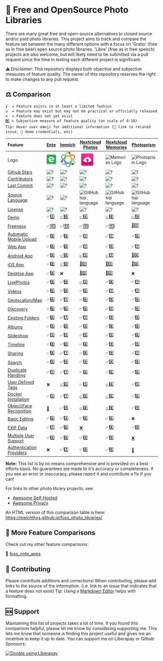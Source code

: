# 📸 Free and OpenSource Photo Libraries

There are many great free and open-source alternatives to closed source and/or paid photo libraries. This project aims to track and compare the feature set between the many different options with a focus on 'Gratis' (free as in free beer) open source photo libraries. 'Libre' (free as in free speech) projects are also welcome, but will likely need to be submitted via a pull request since the time in testing each different project is significant.

⚠️ Disclaimer: This repository displays both objective and subjective measures of feature quality. The owner of this repository reserves the right to make changes to any pull request.

## ⚖️ Comparison

```text
y  = Feature exists in at least a limited fashion
u  = Feature may exist but may not be practical or officially released
x  = Feature does not yet exist
#️⃣ = Subjective measure of feature quality (on scale of 0-10)
Tip: Hover over emoji for additional information (🔗 link to related issue, 🔑 demo credentials, etc)
```

| Feature                                                          | [Ente](https://github.com/ente-io/ente)                                                                                        | [Immich](https://github.com/immich-app/immich)                                                                                                                             | [Nextcloud Photos](https://github.com/nextcloud/photos/)                                                                                                               | [Nextcloud Memories](https://github.com/pulsejet/memories)                                                                                                              | [Photoprism](https://github.com/photoprism/photoprism)                                                                                                  |
| :--------------------------------------------------------------- | ------------------------------------------------------------------------------------------------------------------------------ | -------------------------------------------------------------------------------------------------------------------------------------------------------------------------- | ---------------------------------------------------------------------------------------------------------------------------------------------------------------------- | ----------------------------------------------------------------------------------------------------------------------------------------------------------------------- | ------------------------------------------------------------------------------------------------------------------------------------------------------- |
| Logo                                                             | <img src="https://raw.githubusercontent.com/ente-io/ente/main/docs/docs/public/logo.png" style="width: 50px" alt="Ente Logo"/> | <img src="https://raw.githubusercontent.com/immich-app/immich/main/mobile/android/app/src/main/res/mipmap-xxhdpi/ic_launcher.png" style="width: 50px"  alt="Immich Logo"/> | <img src="https://raw.githubusercontent.com/nextcloud/android/master/app/src/main/res/mipmap-xxhdpi/ic_launcher.png" style="width: 50px"  alt="NextcloudPhotos Logo"/> | <img src="https://raw.githubusercontent.com/pulsejet/memories/master/android/app/src/main/res/mipmap-xxhdpi/ic_launcher.png" style="width: 50px"  alt="Memories Logo"/> | <img src="https://raw.githubusercontent.com/photoprism/photoprism/develop/assets/static/icons/app/512.png" style="width: 50px"  alt="Photoprism Logo"/> |
| [Github Stars](features.md#github-stars)                         | ![?](https://img.shields.io/github/stars/ente-io/ente?label=%20)                                                               | ![?](https://img.shields.io/github/stars/immich-app/immich?label=%20)                                                                                                      | ![?](https://img.shields.io/github/stars/nextcloud/photos?label=%20)                                                                                                   | ![?](https://img.shields.io/github/stars/pulsejet/memories?label=%20)                                                                                                   | ![?](https://img.shields.io/github/stars/photoprism/photoprism?label=%20)                                                                               |
| [Contributors](features.md#contributors)                         | ![?](https://img.shields.io/github/contributors/ente-io/ente?label=%20)                                                        | ![?](https://img.shields.io/github/contributors/immich-app/immich?label=%20)                                                                                               | ![?](https://img.shields.io/github/contributors/nextcloud/photos?label=%20)                                                                                            | ![?](https://img.shields.io/github/contributors/pulsejet/memories?label=%20)                                                                                            | ![?](https://img.shields.io/github/contributors/photoprism/photoprism?label=%20)                                                                        |
| [Last Commit](features.md#last-commit)                           | ![?](https://img.shields.io/github/last-commit/ente-io/ente/main?label=%20)                                                    | ![?](https://img.shields.io/github/last-commit/immich-app/immich/main?label=%20)                                                                                           | ![?](https://img.shields.io/github/last-commit/nextcloud/photos/master?label=%20)                                                                                      | ![?](https://img.shields.io/github/last-commit/pulsejet/memories/master?label=%20)                                                                                      | ![?](https://img.shields.io/github/last-commit/photoprism/photoprism/develop?label=%20)                                                                 |
| [Source Language](features.md#source-language)                   | ![?](https://img.shields.io/github/languages/top/ente-io/ente)                                                                 | ![?](https://img.shields.io/github/languages/top/immich-app/immich)                                                                                                        | ![GitHub top language](https://img.shields.io/github/languages/top/nextcloud/photos)                                                                                   | ![GitHub top language](https://img.shields.io/github/languages/top/pulsejet/memories)                                                                                   | ![GitHub top language](https://img.shields.io/github/languages/top/photoprism/photoprism)                                                               |
| [License](features.md#license)                                   | ![?](https://img.shields.io/github/license/ente-io/ente?label=%20)                                                             | ![?](https://img.shields.io/github/license/immich-app/immich?label=%20)                                                                                                    | ![?](https://img.shields.io/github/license/nextcloud/photos?label=%20)                                                                                                 | ![?](https://img.shields.io/github/license/pulsejet/memories?label=%20)                                                                                                 | ![?](https://img.shields.io/static/v1?label=%20&message=GPL-3.0&color=orange)                                                                           |
| [Demo](features.md#demo)                                         | ✅3️⃣                                                                                                                           | [✅](https://demo.immich.app/)8️⃣                                                                                                                                           | [✅](https://nextcloud.com/instant-trial/)4️⃣                                                                                                                           | [✅](https://demo.memories.gallery/apps/memories/)8️⃣                                                                                                                    | [✅](https://demo.photoprism.app/library/browse)9️⃣                                                                                                      |
| [Freeness](features.md#freeness)                                 | ✅🔟                                                                                                                           | ✅🔟                                                                                                                                                                       | ✅🔟                                                                                                                                                                   | ✅🔟                                                                                                                                                                    | [🚧](https://photoprism.app/get)7️⃣                                                                                                                      |
| [Automatic Mobile Upload](features.md#automatic-mobile-upload)   | ✅8️⃣                                                                                                                           | ✅8️⃣                                                                                                                                                                       | ✅7️⃣                                                                                                                                                                   | ✅7️⃣                                                                                                                                                                    | ✅6️⃣                                                                                                                                                    |
| [Web App](features.md#web-app)                                   | ✅8️⃣                                                                                                                           | ✅8️⃣                                                                                                                                                                       | ✅7️⃣                                                                                                                                                                   | ✅9️⃣                                                                                                                                                                    | ✅7️⃣                                                                                                                                                    |
| [Android App](features.md#android-app)                           | ✅8️⃣                                                                                                                           | [✅](https://github.com/immich-app/immich#step-4-run-mobile-app)8️⃣                                                                                                         | [✅](https://github.com/nextcloud/android)3️⃣                                                                                                                           | [✅](https://github.com/pulsejet/memories/issues/180)7️⃣                                                                                                                 | [🚧](https://docs.photoprism.app/user-guide/pwa/)4️⃣                                                                                                     |
| [iOS App](features.md#ios-app)                                   | ✅8️⃣                                                                                                                           | [✅](https://github.com/immich-app/immich#step-4-run-mobile-app)8️⃣                                                                                                         | [🚧](https://github.com/nextcloud/ios/ "Nextcloud Files App")3️⃣                                                                                                        | [🚧](https://github.com/nextcloud/ios/ "Nextcloud Files App")3️⃣                                                                                                         | [🚧](https://docs.photoprism.app/user-guide/pwa/)4️⃣                                                                                                     |
| [Desktop App](features.md#desktop-app)                           | ✅8️⃣                                                                                                                           | ❌                                                                                                                                                                         | [🚧](https://github.com/nextcloud/desktop/ "File sync only")2️⃣                                                                                                         | [🚧](https://github.com/nextcloud/desktop/ "File sync only")2️⃣                                                                                                          | ❌                                                                                                                                                      |
| [LivePhotos](features.md#livephotos)                             | ✅8️⃣                                                                                                                           | ✅9️⃣                                                                                                                                                                       | [✅3️⃣](https://github.com/nextcloud/photos/issues/344)                                                                                                                 | ✅8️⃣                                                                                                                                                                    | ✅7️⃣                                                                                                                                                    |
| [Videos](features.md#videos)                                     | ✅6️⃣                                                                                                                           | ✅8️⃣                                                                                                                                                                       | ✅5️⃣                                                                                                                                                                   | ✅7️⃣                                                                                                                                                                    | ✅7️⃣                                                                                                                                                    |
| [Geolocation/Map](features.md#geolocation/map)                   | ✅6️⃣                                                                                                                           | ✅7️⃣                                                                                                                                                                       | ✅6️⃣                                                                                                                                                                   | ✅9️⃣                                                                                                                                                                    | ✅6️⃣                                                                                                                                                    |
| [Discovery](features.md#discovery)                               | ✅6️⃣                                                                                                                           | ✅6️⃣                                                                                                                                                                       | ✅6️⃣                                                                                                                                                                   | ✅7️⃣                                                                                                                                                                    | ✅6️⃣                                                                                                                                                    |
| [Existing Folders](features.md#existing-folders)                 | ✅6️⃣                                                                                                                           | ✅[7️⃣](https://immich.app/docs/features/libraries#external-libraries)                                                                                                      | ✅7️⃣                                                                                                                                                                   | ✅9️⃣                                                                                                                                                                    | ✅9️⃣                                                                                                                                                    |
| [Albums](features.md#albums)                                     | ✅9️⃣                                                                                                                           | ✅8️⃣                                                                                                                                                                       | ✅4️⃣                                                                                                                                                                   | ✅8️⃣                                                                                                                                                                    | ✅8️⃣                                                                                                                                                    |
| [Slideshow](features.md#slideshow)                               | ✅3️⃣                                                                                                                           | ✅5️⃣                                                                                                                                                                       | ✅5️⃣                                                                                                                                                                   | ✅5️⃣                                                                                                                                                                    | ✅6️⃣                                                                                                                                                    |
| [Timeline](features.md#timeline)                                 | ✅8️⃣                                                                                                                           | ✅8️⃣                                                                                                                                                                       | ✅4️⃣                                                                                                                                                                   | ✅9️⃣                                                                                                                                                                    | ✅5️⃣                                                                                                                                                    |
| [Sharing](features.md#sharing)                                   | ✅8️⃣                                                                                                                           | ✅7️⃣                                                                                                                                                                       | ✅8️⃣                                                                                                                                                                   | ✅9️⃣                                                                                                                                                                    | ✅7️⃣                                                                                                                                                    |
| [Search](features.md#search)                                     | ✅6️⃣                                                                                                                           | ✅9️⃣                                                                                                                                                                       | ✅4️⃣                                                                                                                                                                   | ✅4️⃣                                                                                                                                                                    | ✅8️⃣                                                                                                                                                    |
| [Duplicate Handling](features.md#duplicate-handling)             | ✅7️⃣                                                                                                                           | ✅7️⃣                                                                                                                                                                       | ✅[6️⃣](https://apps.nextcloud.com/apps/mediadc)                                                                                                                        | ✅[6️⃣](https://apps.nextcloud.com/apps/mediadc)                                                                                                                         | ✅[6️⃣](https://docs.photoprism.app/user-guide/library/duplicates/)                                                                                      |
| [User Defined Tags](features.md#photo-tagging)                   | ❌                                                                                                                             | [✅](https://github.com/immich-app/immich/releases/tag/v1.113.0)6️⃣                                                                                                         | ✅️3️⃣                                                                                                                                                                   | [✅](https://github.com/pulsejet/memories/issues/487)6️⃣                                                                                                                 | ✅5️⃣                                                                                                                                                    |
| [Docker Installation](features.md#docker-installation)           | ✅3️⃣                                                                                                                           | ✅7️⃣                                                                                                                                                                       | [✅](https://github.com/nextcloud/all-in-one#nextcloud-all-in-one)6️⃣                                                                                                   | [✅](https://github.com/nextcloud/all-in-one#nextcloud-all-in-one)6️⃣                                                                                                    | ✅6️⃣                                                                                                                                                    |
| [Object/Face Recognition](features.md#object/face-recognition)   | [🚧](https://github.com/ente-io/ente/issues/1014)                                                                              | ✅9️⃣                                                                                                                                                                       | [✅8️⃣](https://github.com/nextcloud/recognize)                                                                                                                         | [✅8️⃣](https://github.com/nextcloud/recognize)                                                                                                                          | ✅9️⃣                                                                                                                                                    |
| [Basic Editing](features.md#basic-editing)                       | ✅6️⃣                                                                                                                           | ✅4️⃣                                                                                                                                                                       | ✅6️⃣                                                                                                                                                                   | ✅6️⃣                                                                                                                                                                    | ❌                                                                                                                                                      |
| [EXIF Data](features.md#exif-data)                               | ✅7️⃣                                                                                                                           | ✅6️⃣                                                                                                                                                                       | [❌](https://github.com/nextcloud/photos/issues/226)                                                                                                                   | ✅8️⃣                                                                                                                                                                    | ✅9️⃣                                                                                                                                                    |
| [Multiple User Support](features.md#multiple-user-support)       | ✅9️⃣                                                                                                                           | ✅8️⃣                                                                                                                                                                       | ✅9️⃣                                                                                                                                                                   | ✅9️⃣                                                                                                                                                                    | [❌](https://github.com/photoprism/photoprism/issues/98)                                                                                                |
| [Authentication Providers](features.md#authentication-providers) | ❌                                                                                                                             | ✅7️⃣                                                                                                                                                                       | ✅9️⃣                                                                                                                                                                   | ✅9️⃣                                                                                                                                                                    | [🚧](https://github.com/photoprism/photoprism/issues/782)                                                                                               |

**Note:** This list is by no means comprehensive and is provided on a best efforts basis. No guarantees are made to it's accuracy or completeness. If you see an error or inaccuracy, please report it and contribute a fix if you can!

For links to other photo library projects, see:

- [Awesome Self-Hosted](https://github.com/awesome-selfhosted/awesome-selfhosted#photo-and-video-galleries)
- [Awesome Privacy](https://github.com/pluja/awesome-privacy#photo-storage)

An HTML version of this comparison table is here: https://meichthys.github.io/foss_photo_libraries/

## 👋 More Feature Comparisons

Check out my other feature comparisons:

📝 [foss_note_apps](https://github.com/meichthys/foss_note_apps)

## 🤝 Contributing

Please contribute additions and corrections!
When contributing, please add links to the source of the information.
(i.e. link to an issue that indicates that a feature does not exist)
Tip: Using a [Markdown Editor](https://marketplace.visualstudio.com/items?itemName=zaaack.markdown-editor) helps with formatting.

## 🆘 Support

Maintaining this list of projects takes a lot of time. If you found this comparison helpful, please let me know by considering supporting me. This lets me know that someone is finding this project useful and gives me an incentive to keep it up to date.
You can support me on Liberapay or Github Sponsors:

<a href="https://liberapay.com/meichthys/donate"><img alt="Donate using Liberapay" src="https://liberapay.com/assets/widgets/donate.svg"></a>
